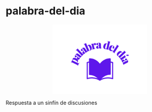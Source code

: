 # palabra-del-dia
<p align="center">
  <img src="assets/logo.png" alt= “logo” width="50%" style="display: block; margin: 0 auto">
</p>
Respuesta a un sinfín de discusiones

